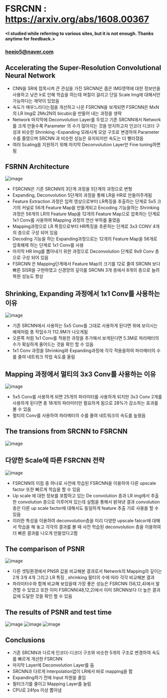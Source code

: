 # FSRCNN : https://arxiv.org/abs/1608.00367

#### <I studied while referring to various sites, but it is not enough. Thanks anytime for feedback.>
### <heejo5@naver.com>

Accelerating the Super-Resolution Convolutional Neural Network
--------------------------------------------------------------
* CNN을 SR에 접목시켜 큰 관심을 가진 SRCNN은 좁은 IMG영역에 대한 정보만을 사용하고 낮은 lr로 인해 학습을 하는데 며칠이 걸리고 단일 Scale Img에 대해서만 가능하다는 제약이 있었음
* 속도가 매우느리다는점을 개선하고 나온 FSRCNN을 보게되면 FSRCNN은 MxN의 LR Img로 2Mx2N의 bicubic을 만들어 내는 과정을 생략 
* Network 마지막에 Deconvolution Layer를 두었고 기존 SRCNN에서 Network를 크게 만들수록 Parameter 의 수가 많아지는 것을 방지하고자 인코더 디코더 구성과 비슷한 Shrinking –Expanding 모래시계 모양 구조로 변경하여 Parameter 수를 줄였으며 SRCNN 과 비슷한 성능은 유지되지만 속도는 더 빨라졌음
* 여러 Scaling을 지원하기 위해 마지막 Deconvolution Layer만 Fine tuning하면됨

FSRNN Architecture
------------------
![image](https://user-images.githubusercontent.com/61686244/94804135-4867df00-0425-11eb-8e27-89c2066855c9.png)
* FSRCNN은 기존 SRCNN의 3단계 과정을 5단계의 과정으로 변형
* Expanding, Deconvolution 5단계의 과정을 통해 LR을 HR로 만들어주게됨
* Feature Extraction 과정은 입력 영상으로부터 LR특징을 추출하는 단계로 5x5 크기의 커널로 56개 Feature Map을 만들게되고 Encoding 기능을하는 Shrinking과정은 56개의 LR의 Feature Map을 12개의 Feature Map으로 압축하는 단계로 1x1 Conv를 사용하여 Mapping 과정의 연산 부하를 줄였음
* Mapping과정으로 LR 특징으로부터 HR특징을 추론하는 단계로 3x3 CONV 4개의 층으로 구성 되어 있음
* Decoding 기능을 하는 Expanding과정으로는 12개의 Feature Map을 56개로 압축해제 하는 단계로 1x1 Conv를 사용
* 마지막 HR Img를 뽑아내기 위한 과정으로 Deconvolution 단계로 9x9 Conv 층으로 구성 되어 있음
* FSRCNN 은 Mapping단계에서 Feature Map의 크기를 12로 줄여 SRCNN 보다 빠른  SISR을 구현하였고 신경망의 깊이를 SRCNN 3개 층에서 8개의 층으로 늘려 복원 성능도 향상 

Shrinking, Expanding 과정에서 1x1 Conv를 사용하는 이유
----------------------------------------------------
![image](https://user-images.githubusercontent.com/61686244/94804392-b57b7480-0425-11eb-85d6-df4ba360dee1.png)
* 기존 SRCNN에서 사용하는 5x5 Conv를 그대로 사용하게 된다면 위에 보이시는 예제처럼 총 작업수가 112.9M가 나오게됨
* 오른쪽 처럼 1x1 Conv를 적용한 과정을 추가해서 보게된다면 5.3M로 파라메터의 수가 확실하게 줄어드는 것을 확인 할 수 있음
* 1x1 Conv 과정을 Shrinking와 Expanding과정에 각각 적용을하여 파라메터의 수를 줄여 네트워크 작업 속도를 올림

Mapping 과정에서 멀티의 3x3 Conv를 사용하는 이유
----------------------------------------------
![image](https://user-images.githubusercontent.com/61686244/94804619-130fc100-0426-11eb-87c3-8cba2922d393.png)
* 5x5 Conv를 사용하게 되면 25개의 파라미터를 사용하게 되지만 3x3 Conv 2개를 사용하게 된다면 총 18개의 파라미터만 필요하게 됨으로 28%가 감소하는 효과를 볼 수 있음
* 멀티의 Conv를 사용하여 파라메터의 수를 줄여 네트워크의 속도를 높혔음

The transions from SRCNN to FSRCNN
----------------------------------
![image](https://user-images.githubusercontent.com/61686244/94804754-536f3f00-0426-11eb-87b4-1ca1e4fe8b3d.png)

다양한 Scale에 따른 FSRCNN 전략
------------------------------
![image](https://user-images.githubusercontent.com/61686244/94804881-7e599300-0426-11eb-8e57-0f94c9651a32.png)
* FSRCNN의 이점 중 하나로 사전에 학습된 FSRCNN을 이용하여 다른 upscale factor 또한 빠르게 학습을 할 수 있음
* Up scale 에 대한 정보를 포함하고 있는 De convolution 층과 LR img에서 추출한 convolution 층으로 이루어져 있는데 실험을 통해서 밝혀낸 결과 convolution 층은 다른 up scale factor에 대해서도 동일하게 feature 추출 기로 사용을 할 수 있음
* 이러한 특성을 이용하여 deconvolution층을 미리 다양한 upscale fatcor에 대해서 학습을 해 놓고 각각의 결과를 볼 때 사전 학습된 deconvolution 층을 이용하여 더 빠른 결과를 나오게 만들었다고함

The comparison of PSNR
----------------------
![image](https://user-images.githubusercontent.com/61686244/94805053-b95bc680-0426-11eb-872f-e2e486758711.png)
* 다른 셋팅환경에서 PNSR 값을 비교해본 결과로서 Network의 Mapping의 깊이는 2개 3개 4개 그리고 LR 특징 , shrinking 필터의 수에 따라 각각 비교해본 결과
* 파라미터수와 함께 비교해 보았을때 가장 좋은 성능은 FSRCNN (56,12,4)에서 발견할 수 있었고 또한 이미 FSRCNN(48,12,2)에서 이미 SRCNN보다 더 높은 결과값에 도달한 것을 확인 할 수 있음

The results of PSNR and test time
---------------------------------
![image](https://user-images.githubusercontent.com/61686244/94805209-f7f18100-0426-11eb-8242-17339cda3a76.png)
![image](https://user-images.githubusercontent.com/61686244/94805235-0344ac80-0427-11eb-9786-dbaa8aca4d10.png)
![image](https://user-images.githubusercontent.com/61686244/94805253-0cce1480-0427-11eb-9693-19562da683e2.png)

Conclusions
-----------
* 기존 SRCNN과 다르게 인코더-디코더 구조와 비슷한 5개의 구조로 변경하여 속도를 빠르게 개선한 FSRCNN
* 마지막 Layer에 Deconvolution Layer를 둠
* SRCNN과 다르게 Interpolation없이 LR에서 바로 mapping을 함
* Expanding하기 전에 Input 차원을 줄임
* 필터크기를 줄이고 Mapping Layer를 늘림
* CPU로 24fps 이상 뽑아냄
